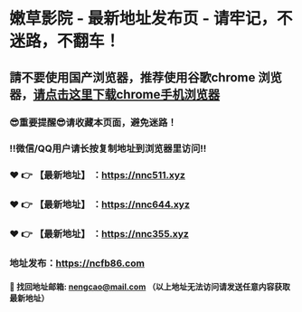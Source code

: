 # 嫩草影院 - 最新地址发布页 - 请牢记，不迷路，不翻车！

## 請不要使用国产浏览器，推荐使用谷歌chrome 浏览器，<a href = "https://www.google.cn/chrome/">请点击这里下载chrome手机浏览器</a>

### :sunglasses:重要提醒:sunglasses:请收藏本页面，避免迷路！
### ‼️微信/QQ用户请长按复制地址到浏览器里访问‼️

### :heart: :point_right: 【最新地址】 ：https://nnc511.xyz
### :heart: :point_right: 【最新地址】 ：https://nnc644.xyz
### :heart: :point_right: 【最新地址】 ：https://nnc355.xyz

### 地址发布：https://ncfb86.com

#### :e-mail: __找回地址邮箱: nengcao@mail.com （以上地址无法访问请发送任意内容获取最新地址）__
